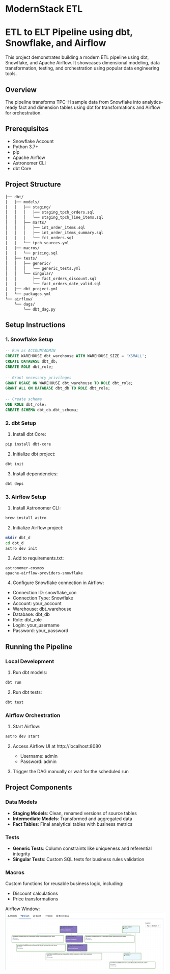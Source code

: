 # ModernStack ETL
# ETL to ELT Pipeline using dbt, Snowflake, and Airflow

This project demonstrates building a modern ETL pipeline using dbt, Snowflake, and Apache Airflow. It showcases dimensional modeling, data transformation, testing, and orchestration using popular data engineering tools.

## Overview

The pipeline transforms TPC-H sample data from Snowflake into analytics-ready fact and dimension tables using dbt for transformations and Airflow for orchestration.

## Prerequisites

- Snowflake Account
- Python 3.7+
- pip
- Apache Airflow
- Astronomer CLI
- dbt Core

## Project Structure

```
├── dbt/
│   ├── models/
│   │   ├── staging/
│   │   │   ├── staging_tpch_orders.sql
│   │   │   └── staging_tpch_line_items.sql
│   │   ├── marts/
│   │   │   ├── int_order_items.sql
│   │   │   ├── int_order_items_summary.sql
│   │   │   └── fct_orders.sql
│   │   └── tpch_sources.yml
│   ├── macros/
│   │   └── pricing.sql
│   ├── tests/
│   │   ├── generic/
│   │   │   └── generic_tests.yml
│   │   └── singular/
│   │       ├── fact_orders_discount.sql
│   │       └── fact_orders_date_valid.sql
│   ├── dbt_project.yml
│   └── packages.yml
└── airflow/
    └── dags/
        └── dbt_dag.py
```

## Setup Instructions

### 1. Snowflake Setup

```sql
-- Run as ACCOUNTADMIN
CREATE WAREHOUSE dbt_warehouse WITH WAREHOUSE_SIZE = 'XSMALL';
CREATE DATABASE dbt_db;
CREATE ROLE dbt_role;

-- Grant necessary privileges
GRANT USAGE ON WAREHOUSE dbt_warehouse TO ROLE dbt_role;
GRANT ALL ON DATABASE dbt_db TO ROLE dbt_role;

-- Create schema
USE ROLE dbt_role;
CREATE SCHEMA dbt_db.dbt_schema;
```

### 2. dbt Setup

1. Install dbt Core:
```bash
pip install dbt-core
```

2. Initialize dbt project:
```bash
dbt init
```

3. Install dependencies:
```bash
dbt deps
```

### 3. Airflow Setup

1. Install Astronomer CLI:
```bash
brew install astro
```

2. Initialize Airflow project:
```bash
mkdir dbt_d
cd dbt_d
astro dev init
```

3. Add to requirements.txt:
```
astronomer-cosmos
apache-airflow-providers-snowflake
```

4. Configure Snowflake connection in Airflow:
- Connection ID: snowflake_con
- Connection Type: Snowflake
- Account: your_account
- Warehouse: dbt_warehouse
- Database: dbt_db
- Role: dbt_role
- Login: your_username
- Password: your_password

## Running the Pipeline

### Local Development

1. Run dbt models:
```bash
dbt run
```

2. Run dbt tests:
```bash
dbt test
```

### Airflow Orchestration

1. Start Airflow:
```bash
astro dev start
```

2. Access Airflow UI at http://localhost:8080
   - Username: admin
   - Password: admin

3. Trigger the DAG manually or wait for the scheduled run

## Project Components

### Data Models

- **Staging Models**: Clean, renamed versions of source tables
- **Intermediate Models**: Transformed and aggregated data
- **Fact Tables**: Final analytical tables with business metrics

### Tests

- **Generic Tests**: Column constraints like uniqueness and referential integrity
- **Singular Tests**: Custom SQL tests for business rules validation

### Macros

Custom functions for reusable business logic, including:
- Discount calculations
- Price transformations

Airflow Window:
![Airflow DAG Window](dag.png)
